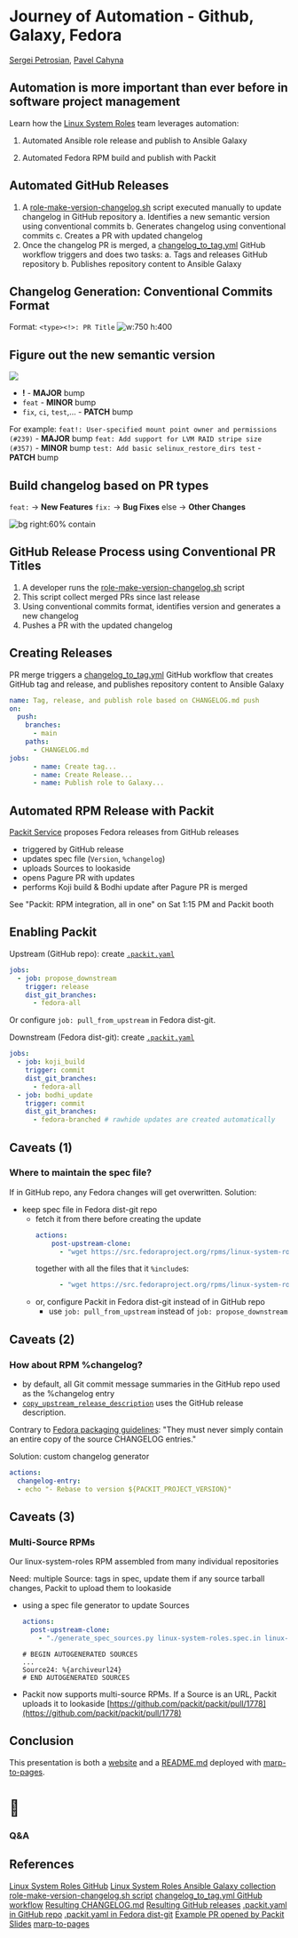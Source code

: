 <!--
theme: gaia
class:
 - invert
headingDivider: 2 
paginate: true
-->

<!--
_class:
 - lead
 - invert
-->
<style>
{
  font-size: 30px
}
</style>

# Journey of Automation - Github, Galaxy, Fedora

[Sergei Petrosian](mailto:spetrosi@redhat.com), [Pavel Cahyna](mailto:pcahyna@redhat.com)

## Automation is more important than ever before in software project management

<!-- Being able to automate the low level, labor intensive, repetitive parts of project management is critical. There are many tools in the Fedora and Github ecosystems that facilitate project management, such as GitHub workflows, Packit, and more. -->

Learn how the [Linux System Roles](https://github.com/linux-system-roles/) team leverages automation:
1. Automated Ansible role release and publish to Ansible Galaxy
<!-- 2. Automated Ansible collection build, publish and release to Galaxy -->
2. Automated Fedora RPM build and publish with Packit

## Automated GitHub Releases

1. A [role-make-version-changelog.sh](https://github.com/linux-system-roles/auto-maintenance/blob/main/role-make-version-changelog.sh) script executed manually to update changelog in GitHub repository
    a. Identifies a new semantic version using conventional commits
    b. Generates changelog using conventional commits
    c. Creates a PR with updated changelog
2. Once the changelog PR is merged, a [changelog_to_tag.yml](https://github.com/linux-system-roles/network/blob/main/.github/workflows/changelog_to_tag.yml) GitHub workflow triggers and does two tasks:
    a. Tags and releases GitHub repository
    b. Publishes repository content to Ansible Galaxy
<!-- 3. Cron-like daily GitHub workflow that collects and publishes content from multiple repositories if any repository has an update -->

## Changelog Generation: Conventional Commits Format

Format:
`<type><!>: PR Title`
![w:750 h:400](img/conv_prs.png)

## Figure out the new semantic version

![](img/semver.jpg)

- **!** - **MAJOR** bump
- `feat` - **MINOR** bump
- `fix`, `ci`, `test`,… - **PATCH** bump

For example:
`feat!: User-specified mount point owner and permissions (#239)` - **MAJOR** bump
`feat: Add support for LVM RAID stripe size (#357)` - **MINOR** bump
`test: Add basic selinux_restore_dirs test` - **PATCH** bump

## Build changelog based on PR types

`feat:` -> **New Features**
`fix:` -> **Bug Fixes**
else -> **Other Changes**

![bg right:60% contain](img/changelog.png)

## GitHub Release Process using Conventional PR Titles

1. A developer runs the [role-make-version-changelog.sh](https://github.com/linux-system-roles/auto-maintenance/blob/main/role-make-version-changelog.sh) script
2. This script collect merged PRs since last release
3. Using conventional commits format, identifies version and generates a new changelog
4. Pushes a PR with the updated changelog

## Creating Releases

PR merge triggers a [changelog_to_tag.yml](https://github.com/linux-system-roles/network/blob/main/.github/workflows/changelog_to_tag.yml) GitHub workflow that creates GitHub tag and release, and publishes repository content to Ansible Galaxy

```yaml
name: Tag, release, and publish role based on CHANGELOG.md push
on:
  push:
    branches:
      - main
    paths:
      - CHANGELOG.md
jobs:
      - name: Create tag...
      - name: Create Release...
      - name: Publish role to Galaxy...
```

## Automated RPM Release with Packit

[Packit Service](https://packit.dev/docs/guide/) proposes Fedora releases from GitHub releases

- triggered by GitHub release
- updates spec file (`Version`, `%changelog`)
- uploads Sources to lookaside
- opens Pagure PR with updates
- performs Koji build & Bodhi update after Pagure PR is merged

See "Packit: RPM integration, all in one" on Sat 1:15 PM and Packit booth

## Enabling Packit
<style scoped>
{
     font-size: 24px
}
</style>
Upstream (GitHub repo): create [`.packit.yaml`](https://github.com/linux-system-roles/auto-maintenance/blob/main/.packit.yaml)
```yaml
jobs:
  - job: propose_downstream
    trigger: release
    dist_git_branches:
      - fedora-all
```
Or configure `job: pull_from_upstream` in Fedora dist-git.

Downstream (Fedora dist-git):  create [`.packit.yaml`](https://src.fedoraproject.org/rpms/linux-system-roles/blob/rawhide/f/.packit.yaml)
```yaml
jobs:
  - job: koji_build
    trigger: commit
    dist_git_branches:
      - fedora-all
  - job: bodhi_update
    trigger: commit
    dist_git_branches:
      - fedora-branched # rawhide updates are created automatically
```
## Caveats (1)
<style scoped>
{
     font-size: 22px
}
</style>

### Where to maintain the spec file?
If in GitHub repo, any Fedora changes will get overwritten.
Solution:
- keep spec file in Fedora dist-git repo
  - fetch it from there before creating the update
    ```yaml
    actions:
        post-upstream-clone:
          - "wget https://src.fedoraproject.org/rpms/linux-system-roles/raw/rawhide/f/linux-system-roles.spec -O linux-system-roles.spec"
    ```
    together with all the files that it `%include`s:
    ```yaml
          - "wget https://src.fedoraproject.org/rpms/linux-system-roles/raw/rawhide/f/extrasources.inc -O extrasources.inc"
    ```
  - or, configure Packit in Fedora dist-git instead of in GitHub repo
    - use `job: pull_from_upstream` instead of `job: propose_downstream`
## Caveats (2)
<style scoped>
{
     font-size: 24px
}
</style>

### How about RPM %changelog?

- by default, all Git commit message summaries in the GitHub repo used as the %changelog entry
- [`copy_upstream_release_description`](https://packit.dev/docs/configuration/#copy_upstream_release_description)
  uses the GitHub release description.

Contrary to [Fedora packaging guidelines](https://docs.fedoraproject.org/en-US/packaging-guidelines/manual-changelog/):
"They must never simply contain an entire copy of the source CHANGELOG entries."

Solution: custom changelog generator
```yaml
actions:
  changelog-entry:
  - echo "- Rebase to version ${PACKIT_PROJECT_VERSION}"
```
## Caveats (3)
<style scoped>
{
     font-size: 24px
}
</style>

### Multi-Source RPMs
Our linux-system-roles RPM assembled from many individual repositories

Need: multiple Source: tags in spec, update them if any source tarball changes, Packit to upload them to lookaside

- using a spec file generator to update Sources
  ```yaml
  actions:
    post-upstream-clone:
      - "./generate_spec_sources.py linux-system-roles.spec.in linux-system-roles.spec"
  ```
  ```
  # BEGIN AUTOGENERATED SOURCES
  ...
  Source24: %{archiveurl24}
  # END AUTOGENERATED SOURCES
  ```
- Packit now supports multi-source RPMs. If a Source is an URL, Packit uploads it to lookaside
  [https://github.com/packit/packit/pull/1778](https://github.com/packit/packit/pull/1778)

## Conclusion

This presentation is both a [website](https://spetrosi.github.io/release_automation_devconf2023) and a [README.md](https://github.com/spetrosi/release_automation_devconf2023/blob/main/README.md) deployed with [marp-to-pages](https://github.com/ralexander-phi/marp-to-pages).

# 🎉
<!--
_class:
 - lead
 - invert
-->
### Q&A

## References

[Linux System Roles GitHub](https://github.com/linux-system-roles/)
[Linux System Roles Ansible Galaxy collection](https://galaxy.ansible.com/fedora/linux_system_roles)
[role-make-version-changelog.sh script](https://github.com/linux-system-roles/auto-maintenance/blob/main/role-make-version-changelog.sh)
[changelog_to_tag.yml GitHub workflow](https://github.com/linux-system-roles/network/blob/main/.github/workflows/changelog_to_tag.yml)
[Resulting CHANGELOG.md](https://github.com/linux-system-roles/network/blob/main/CHANGELOG.md)
[Resulting GitHub releases](https://github.com/linux-system-roles/network/releases)
[.packit.yaml in GitHub repo](https://github.com/linux-system-roles/auto-maintenance/blob/main/.packit.yaml)
[.packit.yaml in Fedora dist-git](https://src.fedoraproject.org/rpms/linux-system-roles/blob/rawhide/f/.packit.yaml)
[Example PR opened by Packit](https://src.fedoraproject.org/rpms/linux-system-roles/pull-request/222#)
[Slides](https://spetrosi.github.io/release_automation_devconf2023)
[marp-to-pages](https://github.com/ralexander-phi/marp-to-pages)

